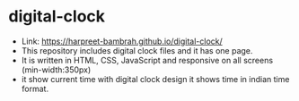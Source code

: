 # digital-clock
* Link: https://harpreet-bambrah.github.io/digital-clock/
* This repository includes digital clock files and it has one page.
* It is written in HTML, CSS, JavaScript and responsive on all screens (min-width:350px)
* it show current time with digital clock design it shows time in indian time format.
